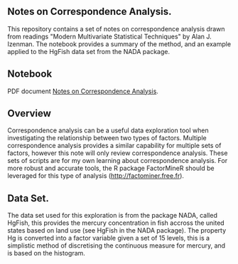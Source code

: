 ## Notes on Correspondence Analysis.

This repository contains a set of notes on correspondence analysis drawn from readings "Modern Multivariate Statistical Techniques" by Alan J. Izenman. The notebook provides a summary of the method, and an example applied to the HgFish data set from the NADA package.

## Notebook

PDF document [Notes on Correspondence Analysis](https://github.com/cxd/correspondance/blob/master/notes_on_correspondance_analysis.pdf).

## Overview

Correspondence analysis can be a useful data exploration tool when investigating the relationship between two types of factors.
Multiple correspondence analysis provides a similar capability for multiple sets of factors, however this note will only review correspondence analysis.
These sets of scripts are for my own learning about correspondence analysis. For more robust and accurate tools, the R package FactorMineR should be leveraged for this type of analysis (http://factominer.free.fr).

## Data Set.

The data set used for this exploration is from the package NADA, called HgFish, this provides the mercury concentration in fish accross the united states based on land use (see HgFish in the NADA package).
The property Hg is converted into a factor variable given a set of 15 levels, this is a simplistic method of discretising the continuous measure for mercury, and is based on the histogram. 
